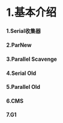 # 1.基本介绍

#### 1.Serial收集器

#### 2.ParNew

#### 3.Parallel Scavenge

#### 4.Serial Old

#### 5.Parallel Old

#### 6.CMS

#### 7.G1





